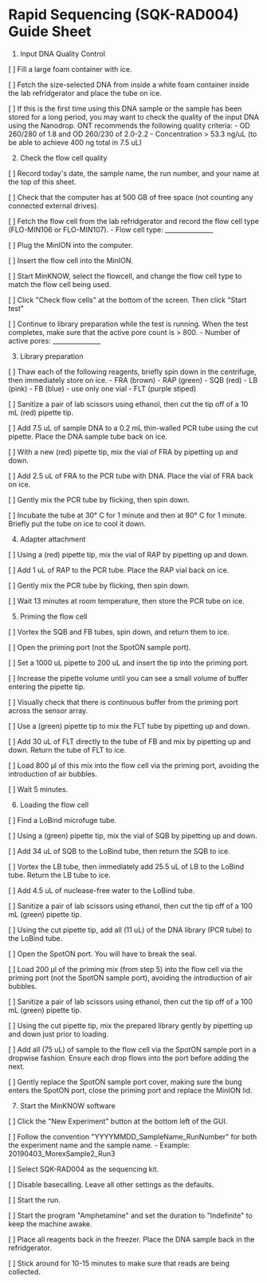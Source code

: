 # Rapid Sequencing (SQK-RAD004) Guide Sheet

1. Input DNA Quality Control

[ ] Fill a large foam container with ice.

[ ] Fetch the size-selected DNA from inside a white foam container inside the lab refridgerator and place the tube on ice.

[ ] If this is the first time using this DNA sample or the sample has been stored for a long period, you may want to check the quality of the input DNA using the Nanodrop. ONT recommends the following quality criteria:
    - OD 260/280 of 1.8 and OD 260/230 of 2.0-2.2
    - Concentration > 53.3 ng/uL (to be able to achieve 400 ng total in 7.5 uL)

2. Check the flow cell quality

[ ] Record today's date, the sample name, the run number, and your name at the top of this sheet.

[ ] Check that the computer has at 500 GB of free space (not counting any connected external drives).

[ ] Fetch the flow cell from the lab refridgerator and record the flow cell type (FLO-MIN106 or FLO-MIN107).
    - Flow cell type: _______________

[ ] Plug the MinION into the computer.

[ ] Insert the flow cell into the MinION.

[ ] Start MinKNOW, select the flowcell, and change the flow cell type to match the flow cell being used.

[ ] Click "Check flow cells" at the bottom of the screen. Then click "Start test"

[ ] Continue to library preparation while the test is running. When the test completes, make sure that the active pore count is > 800.
    - Number of active pores: _______________

3. Library preparation

[ ] Thaw each of the following reagents, briefly spin down in the centrifuge, then immediately store on ice.
    - FRA (brown)
    - RAP (green)
    - SQB (red)
    - LB (pink)
    - FB (blue) - use only one vial
    - FLT (purple stiped)

[ ] Sanitize a pair of lab scissors using ethanol, then cut the tip off of a 10 mL (red) pipette tip.

[ ] Add 7.5 uL of sample DNA to a 0.2 mL thin-walled PCR tube using the cut pipette. Place the DNA sample tube back on ice.

[ ] With a new (red) pipette tip, mix the vial of FRA by pipetting up and down.

[ ] Add 2.5 uL of FRA to the PCR tube with DNA. Place the vial of FRA back on ice.

[ ] Gently mix the PCR tube by flicking, then spin down.

[ ] Incubate the tube at 30° C for 1 minute and then at 80° C for 1 minute. Briefly put the tube on ice to cool it down.

4. Adapter attachment

[ ] Using a (red) pipette tip, mix the vial of RAP by pipetting up and down.

[ ] Add 1 uL of RAP to the PCR tube. Place the RAP vial back on ice.

[ ] Gently mix the PCR tube by flicking, then spin down.

[ ] Wait 13 minutes at room temperature, then store the PCR tube on ice.

5. Priming the flow cell

[ ] Vortex the SQB and FB tubes, spin down, and return them to ice.

[ ] Open the priming port (not the SpotON sample port).

[ ] Set a 1000 uL pipette to 200 uL and insert the tip into the priming port.

[ ] Increase the pipette volume until you can see a small volume of buffer entering the pipette tip.

[ ] Visually check that there is continuous buffer from the priming port across the sensor array.

[ ] Use a (green) pipette tip to mix the FLT tube by pipetting up and down.

[ ] Add 30 uL of FLT directly to the tube of FB and mix by pipetting up and down. Return the tube of FLT to ice.

[ ] Load 800 µl of this mix into the flow cell via the priming port, avoiding the introduction of air bubbles.

[ ] Wait 5 minutes.

6. Loading the flow cell

[ ] Find a LoBind microfuge tube.

[ ] Using a (green) pipette tip, mix the vial of SQB by pipetting up and down. 

[ ] Add 34 uL of SQB to the LoBind tube, then return the SQB to ice.

[ ] Vortex the LB tube, then immediately add 25.5 uL of LB to the LoBind tube. Return the LB tube to ice.

[ ] Add 4.5 uL of nuclease-free water to the LoBind tube.

[ ] Sanitize a pair of lab scissors using ethanol, then cut the tip off of a 100 mL (green) pipette tip.

[ ] Using the cut pipette tip, add all (11 uL) of the DNA library (PCR tube) to the LoBind tube.

[ ] Open the SpotON port. You will have to break the seal.

[ ] Load 200 µl of the priming mix (from step 5) into the flow cell via the priming port (not the SpotON sample port), avoiding the introduction
of air bubbles.

[ ] Sanitize a pair of lab scissors using ethanol, then cut the tip off of a 100 mL (green) pipette tip.

[ ] Using the cut pipette tip, mix the prepared library gently by pipetting up and down just prior to loading.

[ ] Add all (75 uL) of sample to the flow cell via the SpotON sample port in a dropwise fashion. Ensure each drop flows into the port
before adding the next.

[ ] Gently replace the SpotON sample port cover, making sure the bung enters the SpotON port, close the priming port and
replace the MinION lid.

7. Start the MinKNOW software

[ ] Click the "New Experiment" button at the bottom left of the GUI.

[ ] Follow the convention "YYYYMMDD_SampleName_RunNumber" for both the experiment name and the sample name.
    - Example: 20190403_MorexSample2_Run3

[ ] Select SQK-RAD004 as the sequencing kit.

[ ] Disable basecalling. Leave all other settings as the defaults.

[ ] Start the run.

[ ] Start the program "Amphetamine" and set the duration to "Indefinite" to keep the machine awake.

[ ] Place all reagents back in the freezer. Place the DNA sample back in the refridgerator.

[ ] Stick around for 10-15 minutes to make sure that reads are being collected.
